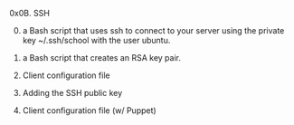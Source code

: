 0x0B. SSH

0. a Bash script that uses ssh to connect to your server using the private key ~/.ssh/school with the user ubuntu.

1. a Bash script that creates an RSA key pair.

2. Client configuration file

3. Adding the SSH public key

4. Client configuration file (w/ Puppet)
